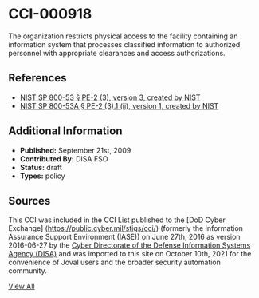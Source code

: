 # CCI-000918

The organization restricts physical access to the facility containing an information system that processes classified information to authorized personnel with appropriate clearances and access authorizations.

## References ##

* [NIST SP 800-53 § PE-2 (3), version 3, created by NIST](http://csrc.nist.gov/publications/PubsSPs.html)
* [NIST SP 800-53A § PE-2 (3).1 (ii), version 1, created by NIST](http://csrc.nist.gov/publications/PubsSPs.html)


## Additional Information ##

* **Published:** September 21st, 2009
* **Contributed By:** DISA FSO
* **Status:** draft
* **Types:** policy

## Sources ##

This CCI was included in the CCI List published to the [DoD Cyber Exchange]
(https://public.cyber.mil/stigs/cci/) (formerly the Information Assurance Support Environment
(IASE)) on June 27th, 2016 as version 2016-06-27 by the [Cyber Directorate of the Defense 
Information Systems Agency (DISA)](https://public.cyber.mil/about-cyber/) and was imported to 
this site on October 10th, 2021 for the convenience of Joval users and the broader security automation community.

[View All](../README.md)
